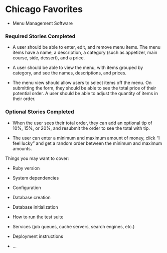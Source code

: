 # Chicago Favorites
- Menu Management Software

### Required Stories Completed

* A user should be able to enter, edit, and remove menu items. The menu items have a name, a description, a category (such as appetizer, main course, side, dessert), and a price. 

* A user should be able to view the menu, with items grouped by category, and see the names, descriptions, and prices.

* The menu view should allow users to select items off the menu. On submitting the form, they should be able to see the total price of their potential order. A user should be able to adjust the quantity of items in their order.

### Optional Stories Completed

* When the user sees their total order, they can add an optional tip of 10%, 15%, or 20%, and resubmit the order to see the total with tip.

* The user can enter a minimum and maximum amount of money, click “I feel lucky” and get a random order between the minimum and maximum amounts.



Things you may want to cover:

* Ruby version

* System dependencies

* Configuration

* Database creation

* Database initialization

* How to run the test suite

* Services (job queues, cache servers, search engines, etc.)

* Deployment instructions

* ...
